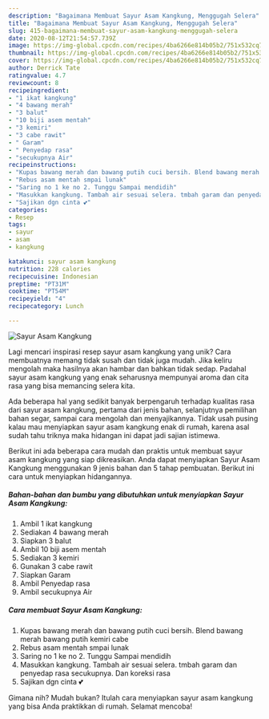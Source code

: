 ```yaml
---
description: "Bagaimana Membuat Sayur Asam Kangkung, Menggugah Selera"
title: "Bagaimana Membuat Sayur Asam Kangkung, Menggugah Selera"
slug: 415-bagaimana-membuat-sayur-asam-kangkung-menggugah-selera
date: 2020-08-12T21:54:57.739Z
image: https://img-global.cpcdn.com/recipes/4ba6266e814b05b2/751x532cq70/sayur-asam-kangkung-foto-resep-utama.jpg
thumbnail: https://img-global.cpcdn.com/recipes/4ba6266e814b05b2/751x532cq70/sayur-asam-kangkung-foto-resep-utama.jpg
cover: https://img-global.cpcdn.com/recipes/4ba6266e814b05b2/751x532cq70/sayur-asam-kangkung-foto-resep-utama.jpg
author: Derrick Tate
ratingvalue: 4.7
reviewcount: 8
recipeingredient:
- "1 ikat kangkung"
- "4 bawang merah"
- "3 balut"
- "10 biji asem mentah"
- "3 kemiri"
- "3 cabe rawit"
- " Garam"
- " Penyedap rasa"
- "secukupnya Air"
recipeinstructions:
- "Kupas bawang merah dan bawang putih cuci bersih. Blend bawang merah bawang putih kemiri cabe"
- "Rebus asam mentah smpai lunak"
- "Saring no 1 ke no 2. Tunggu Sampai mendidih"
- "Masukkan kangkung. Tambah air sesuai selera. tmbah garam dan penyedap rasa secukupnya. Dan koreksi rasa"
- "Sajikan dgn cinta 💕"
categories:
- Resep
tags:
- sayur
- asam
- kangkung

katakunci: sayur asam kangkung 
nutrition: 228 calories
recipecuisine: Indonesian
preptime: "PT31M"
cooktime: "PT54M"
recipeyield: "4"
recipecategory: Lunch

---
```



![Sayur Asam Kangkung](https://img-global.cpcdn.com/recipes/4ba6266e814b05b2/751x532cq70/sayur-asam-kangkung-foto-resep-utama.jpg)

Lagi mencari inspirasi resep sayur asam kangkung yang unik? Cara membuatnya memang tidak susah dan tidak juga mudah. Jika keliru mengolah maka hasilnya akan hambar dan bahkan tidak sedap. Padahal sayur asam kangkung yang enak seharusnya mempunyai aroma dan cita rasa yang bisa memancing selera kita.

Ada beberapa hal yang sedikit banyak berpengaruh terhadap kualitas rasa dari sayur asam kangkung, pertama dari jenis bahan, selanjutnya pemilihan bahan segar, sampai cara mengolah dan menyajikannya. Tidak usah pusing kalau mau menyiapkan sayur asam kangkung enak di rumah, karena asal sudah tahu triknya maka hidangan ini dapat jadi sajian istimewa.




Berikut ini ada beberapa cara mudah dan praktis untuk membuat sayur asam kangkung yang siap dikreasikan. Anda dapat menyiapkan Sayur Asam Kangkung menggunakan 9 jenis bahan dan 5 tahap pembuatan. Berikut ini cara untuk menyiapkan hidangannya.

<!--inarticleads1-->

##### Bahan-bahan dan bumbu yang dibutuhkan untuk menyiapkan Sayur Asam Kangkung:

1. Ambil 1 ikat kangkung
1. Sediakan 4 bawang merah
1. Siapkan 3 balut
1. Ambil 10 biji asem mentah
1. Sediakan 3 kemiri
1. Gunakan 3 cabe rawit
1. Siapkan  Garam
1. Ambil  Penyedap rasa
1. Ambil secukupnya Air




<!--inarticleads2-->

##### Cara membuat Sayur Asam Kangkung:

1. Kupas bawang merah dan bawang putih cuci bersih. Blend bawang merah bawang putih kemiri cabe
1. Rebus asam mentah smpai lunak
1. Saring no 1 ke no 2. Tunggu Sampai mendidih
1. Masukkan kangkung. Tambah air sesuai selera. tmbah garam dan penyedap rasa secukupnya. Dan koreksi rasa
1. Sajikan dgn cinta 💕




Gimana nih? Mudah bukan? Itulah cara menyiapkan sayur asam kangkung yang bisa Anda praktikkan di rumah. Selamat mencoba!
